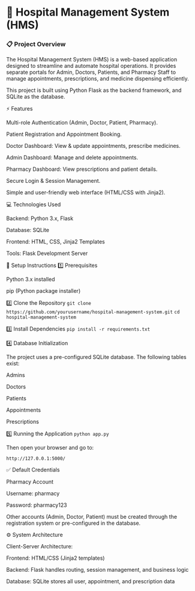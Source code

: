 # 🏥 Hospital Management System (HMS)
### 📋 Project Overview

The Hospital Management System (HMS) is a web-based application designed to streamline and automate hospital operations. It provides separate portals for Admin, Doctors, Patients, and Pharmacy Staff to manage appointments, prescriptions, and medicine dispensing efficiently.

This project is built using Python Flask as the backend framework, and SQLite as the database.

⚡ Features

Multi-role Authentication (Admin, Doctor, Patient, Pharmacy).

Patient Registration and Appointment Booking.

Doctor Dashboard: View & update appointments, prescribe medicines.

Admin Dashboard: Manage and delete appointments.

Pharmacy Dashboard: View prescriptions and patient details.

Secure Login & Session Management.

Simple and user-friendly web interface (HTML/CSS with Jinja2).

💻 Technologies Used

Backend: Python 3.x, Flask

Database: SQLite

Frontend: HTML, CSS, Jinja2 Templates

Tools: Flask Development Server

🚀 Setup Instructions
1️⃣ Prerequisites

Python 3.x installed

pip (Python package installer)

2️⃣ Clone the Repository
```git clone https://github.com/yourusername/hospital-management-system.git```
```cd hospital-management-system ```

3️⃣ Install Dependencies
```pip install -r requirements.txt```

4️⃣ Database Initialization

The project uses a pre-configured SQLite database.
The following tables exist:

Admins

Doctors

Patients

Appointments

Prescriptions

5️⃣ Running the Application
`python app.py`


Then open your browser and go to:

```http://127.0.0.1:5000/```

✅ Default Credentials

Pharmacy Account

Username: pharmacy

Password: pharmacy123

Other accounts (Admin, Doctor, Patient) must be created through the registration system or pre-configured in the database.

⚙️ System Architecture

Client-Server Architecture:

Frontend: HTML/CSS (Jinja2 templates)

Backend: Flask handles routing, session management, and business logic

Database: SQLite stores all user, appointment, and prescription data
